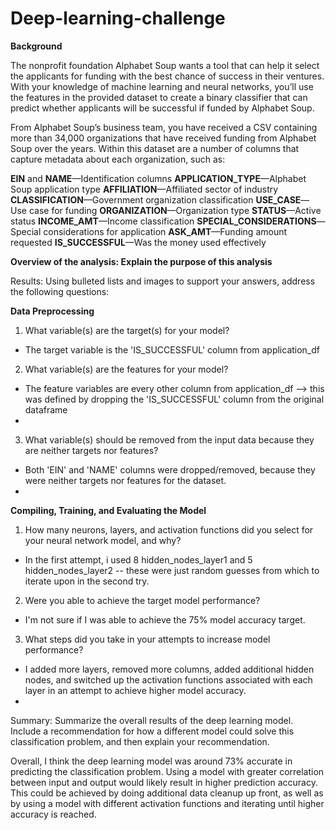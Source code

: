 # Deep-learning-challenge

**Background**

The nonprofit foundation Alphabet Soup wants a tool that can help it select the applicants for funding with the best chance of success in their ventures. With your knowledge of machine learning and neural networks, you’ll use the features in the provided dataset to create a binary classifier that can predict whether applicants will be successful if funded by Alphabet Soup.

From Alphabet Soup’s business team, you have received a CSV containing more than 34,000 organizations that have received funding from Alphabet Soup over the years. Within this dataset are a number of columns that capture metadata about each organization, such as:

**EIN** and **NAME**—Identification columns
**APPLICATION_TYPE**—Alphabet Soup application type
**AFFILIATION**—Affiliated sector of industry
**CLASSIFICATION**—Government organization classification
**USE_CASE**—Use case for funding
**ORGANIZATION**—Organization type
**STATUS**—Active status
**INCOME_AMT**—Income classification
**SPECIAL_CONSIDERATIONS**—Special considerations for application
**ASK_AMT**—Funding amount requested
**IS_SUCCESSFUL**—Was the money used effectively

**Overview of the analysis: Explain the purpose of this analysis**

Results: Using bulleted lists and images to support your answers, address the following questions:

**Data Preprocessing**

1. What variable(s) are the target(s) for your model?
- The target variable is the 'IS_SUCCESSFUL' column from application_df

2. What variable(s) are the features for your model?
- The feature variables are every other column from application_df --> this was defined by dropping the 'IS_SUCCESSFUL' column from the original dataframe
- 
3. What variable(s) should be removed from the input data because they are neither targets nor features?
- Both 'EIN' and 'NAME' columns were dropped/removed, because they were neither targets nor features for the dataset.
- 
**Compiling, Training, and Evaluating the Model**

1. How many neurons, layers, and activation functions did you select for your neural network model, and why?
- In the first attempt, i used 8 hidden_nodes_layer1 and 5 hidden_nodes_layer2 -- these were just random guesses from which to iterate upon in the second try.
2. Were you able to achieve the target model performance?
- I'm not sure if I was able to achieve the 75% model accuracy target.

3. What steps did you take in your attempts to increase model performance?
- I added more layers, removed more columns, added additional hidden nodes, and switched up the activation functions associated with each layer in an attempt to achieve higher model accuracy.
- 
Summary: Summarize the overall results of the deep learning model. Include a recommendation for how a different model could solve this classification problem, and then explain your recommendation.

Overall, I think the deep learning model was around 73% accurate in predicting the classification problem. Using a model with greater correlation between input and output would likely result in higher prediction accuracy. This could be achieved by doing additional data cleanup up front, as well as by using a model with different activation functions and iterating until higher accuracy is reached.

